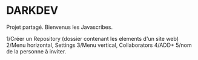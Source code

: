 # DARKDEV
Projet partagé.
Bienvenus les Javascribes.

1/Créer un Repository (dossier contenant les elements d'un site web)
2/Menu horizontal, Settings
3/Menu vertical, Collaborators
4/ADD+
5/nom de la personne à inviter.

